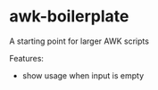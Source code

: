 # awk-boilerplate
A starting point for larger AWK scripts

Features:
* show usage when input is empty

